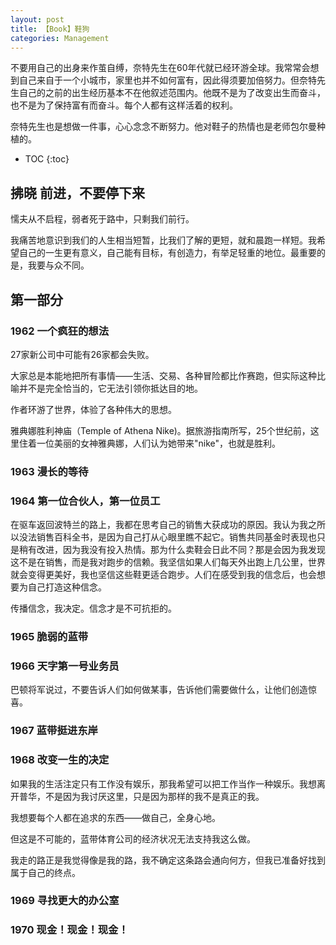 ```yaml
---
layout: post
title: 【Book】鞋狗
categories: Management
---
```


不要用自己的出身来作茧自缚，奈特先生在60年代就已经环游全球。我常常会想到自己来自于一个小城市，家里也并不如何富有，因此得须要加倍努力。但奈特先生自己的之前的出生经历基本不在他叙述范围内。他既不是为了改变出生而奋斗，也不是为了保持富有而奋斗。每个人都有这样活着的权利。

奈特先生也是想做一件事，心心念念不断努力。他对鞋子的热情也是老师包尔曼种植的。

* TOC
{:toc}

## 拂晓 前进，不要停下来

懦夫从不启程，弱者死于路中，只剩我们前行。

我痛苦地意识到我们的人生相当短暂，比我们了解的更短，就和晨跑一样短。我希望自己的一生更有意义，自己能有目标，有创造力，有举足轻重的地位。最重要的是，我要与众不同。

## 第一部分

### 1962 一个疯狂的想法

27家新公司中可能有26家都会失败。

大家总是本能地把所有事情——生活、交易、各种冒险都比作赛跑，但实际这种比喻并不是完全恰当的，它无法引领你抵达目的地。

作者环游了世界，体验了各种伟大的思想。

雅典娜胜利神庙（Temple of Athena Nike)。据旅游指南所写，25个世纪前，这里住着一位美丽的女神雅典娜，人们认为她带来"nike"，也就是胜利。

### 1963 漫长的等待

### 1964 第一位合伙人，第一位员工

在驱车返回波特兰的路上，我都在思考自己的销售大获成功的原因。我认为我之所以没法销售百科全书，是因为自己打从心眼里瞧不起它。销售共同基金时表现也只是稍有改进，因为我没有投入热情。那为什么卖鞋会日此不同？那是会因为我发现这不是在销售，而是我对跑步的信赖。我坚信如果人们每天外出跑上几公里，世界就会变得更美好，我也坚信这些鞋更适合跑步。人们在感受到我的信念后，也会想要为自己打造这种信念。

传播信念，我决定。信念才是不可抗拒的。

### 1965 脆弱的蓝带

### 1966 天字第一号业务员

巴顿将军说过，不要告诉人们如何做某事，告诉他们需要做什么，让他们创造惊喜。

### 1967 蓝带挺进东岸

### 1968 改变一生的决定

如果我的生活注定只有工作没有娱乐，那我希望可以把工作当作一种娱乐。我想离开普华，不是因为我讨厌这里，只是因为那样的我不是真正的我。

我想要每个人都在追求的东西——做自己，全身心地。

但这是不可能的，蓝带体育公司的经济状况无法支持我这么做。

我走的路正是我觉得像是我的路，我不确定这条路会通向何方，但我已准备好找到属于自己的终点。

### 1969 寻找更大的办公室

### 1970 现金！现金！现金！